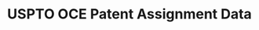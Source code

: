 ---
bigquery: https://console.cloud.google.com/bigquery?p=patents-public-data&d=uspto_oce_assignment&page=dataset
citation: '"USPTO OCE Patent Assignment Data" by the USPTO, for public use. Marco,
  Alan C., Graham, Stuart J.H., Myers, Amanda F., D''Agostino, Paul A and Apple, Kirsten,
  "The USPTO Patent Assignment Dataset: Descriptions and Analysis" (July 27, 2015).'
contributors: Marco, Alan C., Graham, Stuart J.H., Myers, Amanda F., D'Agostino, Paul
  A, Apple, Kirsten
cost: None
description: The USPTO allows parties to record assignments of patents and patent
  applications to, as much as possible, maintain a complete history of claimed interests
  in a patent. The USPTO also permits recording of other documents that affect title
  (such as certificates of name change and mergers of businesses) or are relevant
  to patent ownership (such as licensing agreements, security interests, mortgages,
  and liens). The 2020 update to the Patent Assignment Dataset contains detailed information
  on 8.97 million patent assignments and other transactions recorded at the USPTO
  since 1970 and involving roughly 15.1 million patents and patent applications. It
  is derived from the recording of patent transfers by parties with the USPTO.
last_edit: Mon, 04 Apr 2022 19:06:23 GMT
location: https://www.uspto.gov/ip-policy/economic-research/research-datasets/patent-assignment-dataset
maintained_by: EconomicsData@uspto.gov
related_publications: http://ssrn.com/abstract=2636461
schema_fields: '[''admin_appl_id_for_grant'', ''last_update_dt'', ''ee_country'',
  ''convey_ty'', ''caddress_2'', ''ee_name'', ''file_id'', ''lang'', ''appno_country'',
  ''pgpub_doc_num'', ''purge_in'', ''caddress_4'', ''grant_doc_num'', ''caddress_1'',
  ''ee_postcode'', ''admin_pat_no_for_appno'', ''frame_no'', ''rf_id'', ''error'',
  ''grant_date'', ''cname'', ''ack_dt'', ''record_dt'', ''appno_date'', ''caddress_3'',
  ''grant_country'', ''pgpub_country'', ''reel_no'', ''appno_doc_num'', ''publication_number'',
  ''ee_state'', ''convey_text'', ''ee_city'', ''or_name'', ''ee_address_1'', ''ee_address_2'',
  ''exec_dt'', ''employer_assign'', ''pgpub_date'', ''page_count'', ''title'']'
shortname: uspto_patent_assignment
tags:
- patents
- claims
terms_of_use: 'USPTO’s online databases are not designed or intended to be a source
  for bulk downloads of USPTO data when accessed through the website’s interfaces.
  Individuals, companies, IP addresses, or blocks of IP addresses who, in effect,
  deny or decrease service by generating unusually high numbers of database accesses
  (searches, pages, or hits), whether generated manually or in an automated fashion,
  may be denied access to USPTO servers without notice.


  Bulk data products may be separately obtained from the USPTO, either for free or
  at the cost of dissemination. For details, see information on Electronic Bulk Data
  Products: https://www.uspto.gov/learning-and-resources/electronic-bulk-data-products'
timeframe: 1970-2020
title: USPTO OCE Patent Assignment Data
uuid: 7c697eb3-2d99-4b44-87cb-d3c7bb0568e1
---